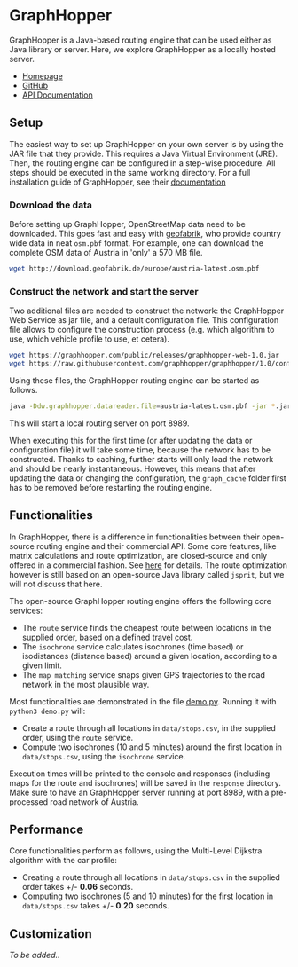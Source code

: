 # GraphHopper

GraphHopper is a Java-based routing engine that can be used either as Java library or server. Here, we explore GraphHopper as a locally hosted server.

- [Homepage](https://www.graphhopper.com/)
- [GitHub](https://github.com/graphhopper/graphhopper)
- [API Documentation](https://docs.graphhopper.com/#tag/Routing-API)

## Setup

The easiest way to set up GraphHopper on your own server is by using the JAR file that they provide. This requires a Java Virtual Environment (JRE). Then, the routing engine can be configured in a step-wise procedure. All steps should be executed in the same working directory. For a full installation guide of GraphHopper, see their [documentation](https://github.com/graphhopper/graphhopper/blob/1.0/docs/web/quickstart.md)

### Download the data

Before setting up GraphHopper, OpenStreetMap data need to be downloaded. This goes fast and easy with [geofabrik](http://download.geofabrik.de/), who provide country wide data in neat `osm.pbf` format. For example, one can download the complete OSM data of Austria in 'only' a 570 MB file.

```bash
wget http://download.geofabrik.de/europe/austria-latest.osm.pbf
```

### Construct the network and start the server

Two additional files are needed to construct the network: the GraphHopper Web Service as jar file, and a default configuration file. This configuration file allows to configure the construction process (e.g. which algorithm to use, which vehicle profile to use, et cetera).

```bash
wget https://graphhopper.com/public/releases/graphhopper-web-1.0.jar
wget https://raw.githubusercontent.com/graphhopper/graphhopper/1.0/config-example.yml
```

Using these files, the GraphHopper routing engine can be started as follows. 

```bash
java -Ddw.graphhopper.datareader.file=austria-latest.osm.pbf -jar *.jar server config-example.yml
```

This will start a local routing server on port 8989.

When executing this for the first time (or after updating the data or configuration file) it will take some time, because the network has to be constructed. Thanks to caching, further starts will only load the network and should be nearly instantaneous. However, this means that after updating the data or changing the configuration, the `graph_cache` folder first has to be removed before restarting the routing engine.

## Functionalities

In GraphHopper, there is a difference in functionalities between their open-source routing engine and their commercial API. Some core features, like matrix calculations and route optimization, are closed-source and only offered in a commercial fashion. See [here](https://www.graphhopper.com/open-source) for details. The route optimization however is still based on an open-source Java library called `jsprit`, but we will not discuss that here.

The open-source GraphHopper routing engine offers the following core services:

- The `route` service finds the cheapest route between locations in the supplied order, based on a defined travel cost.
- The `isochrone` service calculates isochrones (time based) or isodistances (distance based) around a given location, according to a given limit.
- The `map matching` service snaps given GPS trajectories to the road network in the most plausible way.

Most functionalities are demonstrated in the file [demo.py](demo.py). Running it with `python3 demo.py` will:

- Create a route through all locations in `data/stops.csv`, in the supplied order, using the `route` service.
- Compute two isochrones (10 and 5 minutes) around the first location in `data/stops.csv`, using the `isochrone` service.

Execution times will be printed to the console and responses (including maps for the route and isochrones) will be saved in the `response` directory. Make sure to have an GraphHopper server running at port 8989, with a pre-processed road network of Austria.

## Performance

Core functionalities perform as follows, using the Multi-Level Dijkstra algorithm with the car profile:

- Creating a route through all locations in `data/stops.csv` in the supplied order takes +/- **0.06** seconds.
- Computing two isochrones (5 and 10 minutes) for the first location in `data/stops.csv` takes +/- **0.20** seconds.

## Customization

*To be added..*
